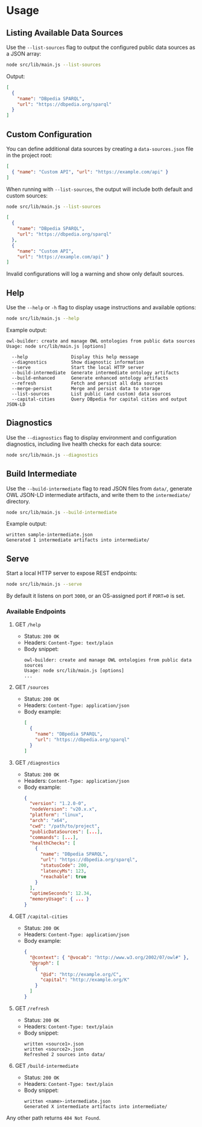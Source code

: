 # Usage

## Listing Available Data Sources

Use the `--list-sources` flag to output the configured public data sources as a JSON array:

```bash
node src/lib/main.js --list-sources
```

Output:

```json
[
  {
    "name": "DBpedia SPARQL",
    "url": "https://dbpedia.org/sparql"
  }
]
```

## Custom Configuration

You can define additional data sources by creating a `data-sources.json` file in the project root:

```json
[
  { "name": "Custom API", "url": "https://example.com/api" }
]
```

When running with `--list-sources`, the output will include both default and custom sources:

```bash
node src/lib/main.js --list-sources
```

```json
[
  {
    "name": "DBpedia SPARQL",
    "url": "https://dbpedia.org/sparql"
  },
  {
    "name": "Custom API",
    "url": "https://example.com/api" }
]
```

Invalid configurations will log a warning and show only default sources.

## Help

Use the `--help` or `-h` flag to display usage instructions and available options:

```bash
node src/lib/main.js --help
```

Example output:

```text
owl-builder: create and manage OWL ontologies from public data sources
Usage: node src/lib/main.js [options]

  --help                Display this help message
  --diagnostics         Show diagnostic information
  --serve               Start the local HTTP server
  --build-intermediate  Generate intermediate ontology artifacts
  --build-enhanced      Generate enhanced ontology artifacts
  --refresh             Fetch and persist all data sources
  --merge-persist       Merge and persist data to storage
  --list-sources        List public (and custom) data sources
  --capital-cities      Query DBpedia for capital cities and output JSON-LD
```

## Diagnostics

Use the `--diagnostics` flag to display environment and configuration diagnostics, including live health checks for each data source:

```bash
node src/lib/main.js --diagnostics
```

## Build Intermediate

Use the `--build-intermediate` flag to read JSON files from `data/`, generate OWL JSON-LD intermediate artifacts, and write them to the `intermediate/` directory.

```bash
node src/lib/main.js --build-intermediate
```

Example output:

```text
written sample-intermediate.json
Generated 1 intermediate artifacts into intermediate/
```

## Serve

Start a local HTTP server to expose REST endpoints:

```bash
node src/lib/main.js --serve
```

By default it listens on port `3000`, or an OS-assigned port if `PORT=0` is set.

### Available Endpoints

1. GET `/help`
   - Status: `200 OK`
   - Headers: `Content-Type: text/plain`
   - Body snippet:
     ```text
     owl-builder: create and manage OWL ontologies from public data sources
     Usage: node src/lib/main.js [options]
     ...
     ```

2. GET `/sources`
   - Status: `200 OK`
   - Headers: `Content-Type: application/json`
   - Body example:
     ```json
     [
       {
         "name": "DBpedia SPARQL",
         "url": "https://dbpedia.org/sparql"
       }
     ]
     ```

3. GET `/diagnostics`
   - Status: `200 OK`
   - Headers: `Content-Type: application/json`
   - Body example:
     ```json
     {
       "version": "1.2.0-0",
       "nodeVersion": "v20.x.x",
       "platform": "linux",
       "arch": "x64",
       "cwd": "/path/to/project",
       "publicDataSources": [...],
       "commands": [...],
       "healthChecks": [
         {
           "name": "DBpedia SPARQL",
           "url": "https://dbpedia.org/sparql",
           "statusCode": 200,
           "latencyMs": 123,
           "reachable": true
         }
       ],
       "uptimeSeconds": 12.34,
       "memoryUsage": { ... }
     }
     ```

4. GET `/capital-cities`
   - Status: `200 OK`
   - Headers: `Content-Type: application/json`
   - Body example:
     ```json
     {
       "@context": { "@vocab": "http://www.w3.org/2002/07/owl#" },
       "@graph": [
         {
           "@id": "http://example.org/C",
           "capital": "http://example.org/K"
         }
       ]
     }
     ```

5. GET `/refresh`
   - Status: `200 OK`
   - Headers: `Content-Type: text/plain`
   - Body snippet:
     ```text
     written <source1>.json
     written <source2>.json
     Refreshed 2 sources into data/
     ```

6. GET `/build-intermediate`
   - Status: `200 OK`
   - Headers: `Content-Type: text/plain`
   - Body snippet:
     ```text
     written <name>-intermediate.json
     Generated X intermediate artifacts into intermediate/
     ```

Any other path returns `404 Not Found`.
